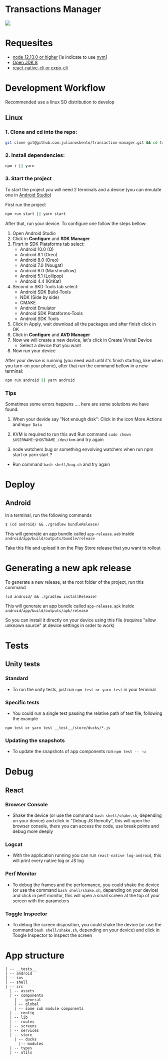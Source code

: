 # Transactions Manager


![](preview.gif)
# Requesites

- [node 12.13.0 or higher](https://nodejs.org/dist/v10.15.3/) [is indicate to use [nvm](https://github.com/nvm-sh/nvm)]
- [Open JDK 8](https://openjdk.java.net/install/)
- [react-native-cli or expo-cli](https://facebook.github.io/react-native/docs/getting-started)

# Development Workflow

Recommended use a linux SO distribution to develop

## Linux

### 1. Clone and cd into the repo:

```bash
git clone git@github.com:julianosbento/transaction-manager.git && cd transaction-manager
```
### 2. Install dependencies:

```bash
npm i || yarn
```

### 3. Start the project

To start the project you will need 2 terminals and a device (you can emulate one in [Android Studio](https://developer.android.com/studio/?gclid=EAIaIQobChMIrKivrfGl5QIVr4VaBR39FQbmEAAYASAAEgK8EPD_BwE))

First run the project

```bash
npm run start || yarn start
```

After that, run your device. To configure one follow the steps bellow:

1. Open Android Studio
2. Click in **Configure** and **SDK Manager**
3. Firsrt in SDK Plataforms tab select:
   - Android 10.0 (Q)
   - Android 8.1 (Oreo)
   - Android 8.0 (Oreo)
   - Android 7.0 (Nougat)
   - Android 6.0 (Marshmallow)
   - Android 5.1 (Lollipop)
   - Android 4.4 (KitKat)
4. Second in SKD Tools tab select:
   - Android SDK Build-Tools
   - NDK (Side by side)
   - CMAKE
   - Android Emulator
   - Android SDK Plataforms-Tools
   - Android SDK Tools
5. Click in Apply, wait download all the packages and after finish click in OK
6. Click in **Configure** and **AVD Manager**
7. Now we will create a new device, let's click in Create Virutal Device
   - Select a device that you want
8. Now run your device

After your device is running (you need wait until it's finish starting, like when you turn-on your phone), after that run the command bellow in a new terminal:

```bash
npm run android || yarn android
```

### Tips

Sometimes some errors happens .... here are some solutions we have found:

1. When your devide say "Not enough disk":
   Click in the icon More Actions and `Wipe Data`

2. KVM is required to run this avd
   Run command `sudo chown $USERNAME:$HOSTNAME /dev/kvm` and try again

3. node watchers bug or something envolving watchers when run npm start or yarn start ?

- Run command `bash shell/bug.sh` and try again

# Deploy

## Android

In a terminal, run the following commands

```
$ (cd android/ && ./gradlew bundleRelease)
```

This will generate an app bundle called `app-release.aab` inside `android/app/build/outputs/bundle/release`

Take this file and upload it on the Play Store release that you want to rollout

# Generating a new apk release

To generate a new release, at the root folder of the project, run this command

```
(cd android/ && ./gradlew installRelease)
```

This will generate an app bundle called `app-release.apk` inside `android/app/build/outputs/apk/release`

So you can install it directly on your device using this file (requires "allow unknown source" at device settings in order to work)

# Tests

## Unity tests

### Standard

- To run the unity tests, just run `npm test or yarn test` in your terminal

### Specific tests

- You could run a single test passing the relative path of test file, following the example

```
npm test or yarn test __test__/store/ducks/*.js
```

### Updating the snapshots

- To update the snapshots of app components run `npm test -- -u`

# Debug

## React

### Browser Console

- Shake the device (or use the command `bash shell/shake.sh`, depending on your device) and click in "Debug JS Remotly", this will open the browser console, there you can access the code, use break points and debug more deeply

### Logcat

- With the application running you can run `react-native log-android`, this will print every native log or JS log

### Perf Monitor

- To debug the frames and the performance, you could shake the device (or use the command `bash shell/shake.sh`, depending on your device) and click in perf monitor, this will open a small screen at the top of your screen with the parameters

### Toggle Inspector

- To debug the screen disposition, you could shake the device (or use the command `bash shell/shake.sh`, depending on your device) and click in Toogle Inspector to inspect the screen

# App structure

```
| -- __tests__
| -- android
| -- ios
| -- shell
| -- src
  | -- assets
  | -- components
    | -- general
    | -- global
    | -- some sub module components
  | -- config
  | -- lib
  | -- routes
  | -- screens
  | -- services
  | -- store
    | -- ducks
      |-- modules
  | -- types
  | -- utils

```

